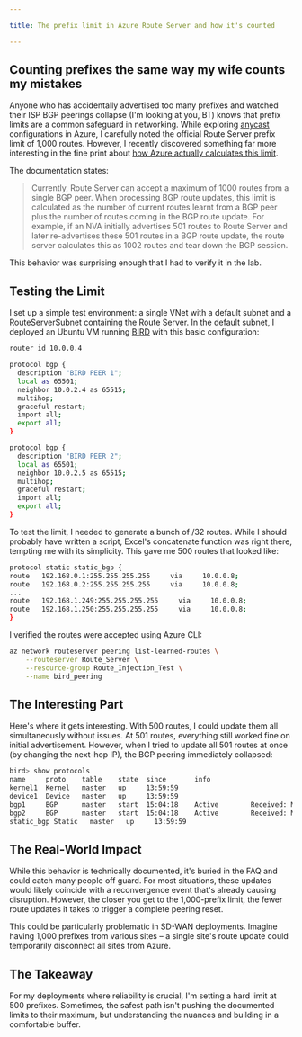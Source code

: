 ```yaml
---

title: The prefix limit in Azure Route Server and how it's counted

---
```

## Counting prefixes the same way my wife counts my mistakes

Anyone who has accidentally advertised too many prefixes and watched their ISP BGP peerings collapse (I'm looking at you, BT) knows that prefix limits are a common safeguard in networking. While exploring [anycast](../Anycast/anycast-route-server.md) configurations in Azure, I carefully noted the official Route Server prefix limit of 1,000 routes. However, I recently discovered something far more interesting in the fine print about [how Azure actually calculates this limit](https://learn.microsoft.com/en-us/azure/route-server/route-server-faq#how-is-the-1000-route-limit-calculated-on-a-bgp-peering-session-between-an-nva-and-azure-route-server).

The documentation states:

> Currently, Route Server can accept a maximum of 1000 routes from a single BGP peer. When processing BGP route updates, this limit is calculated as the number of current routes learnt from a BGP peer plus the number of routes coming in the BGP route update. For example, if an NVA initially advertises 501 routes to Route Server and later re-advertises these 501 routes in a BGP route update, the route server calculates this as 1002 routes and tear down the BGP session.

This behavior was surprising enough that I had to verify it in the lab.

## Testing the Limit

I set up a simple test environment: a single VNet with a default subnet and a RouteServerSubnet containing the Route Server. In the default subnet, I deployed an Ubuntu VM running [BIRD](https://bird.network.cz) with this basic configuration:

```bash
router id 10.0.0.4

protocol bgp {
  description "BIRD PEER 1";
  local as 65501;
  neighbor 10.0.2.4 as 65515;
  multihop;
  graceful restart;
  import all;
  export all;
}

protocol bgp {
  description "BIRD PEER 2";
  local as 65501;
  neighbor 10.0.2.5 as 65515;
  multihop;
  graceful restart;
  import all;
  export all;
}
```

To test the limit, I needed to generate a bunch of /32 routes. While I should probably have written a script, Excel's concatenate function was right there, tempting me with its simplicity. This gave me 500 routes that looked like:

```bash
protocol static static_bgp {
route   192.168.0.1:255.255.255.255     via     10.0.0.8;
route   192.168.0.2:255.255.255.255     via     10.0.0.8;
...
route   192.168.1.249:255.255.255.255     via     10.0.0.8;
route   192.168.1.250:255.255.255.255     via     10.0.0.8;
}
```

I verified the routes were accepted using Azure CLI:

```bash
az network routeserver peering list-learned-routes \
    --routeserver Route_Server \
    --resource-group Route_Injection_Test \
    --name bird_peering
```

## The Interesting Part

Here's where it gets interesting. With 500 routes, I could update them all simultaneously without issues. At 501 routes, everything still worked fine on initial advertisement. However, when I tried to update all 501 routes at once (by changing the next-hop IP), the BGP peering immediately collapsed:

```bash
bird> show protocols 
name     proto    table    state  since       info
kernel1  Kernel   master   up     13:59:59    
device1  Device   master   up     13:59:59    
bgp1     BGP      master   start  15:04:18    Active        Received: Maximum number of prefixes reached
bgp2     BGP      master   start  15:04:18    Active        Received: Maximum number of prefixes reached
static_bgp Static   master   up     13:59:59    
```

## The Real-World Impact

While this behavior is technically documented, it's buried in the FAQ and could catch many people off guard. For most situations, these updates would likely coincide with a reconvergence event that's already causing disruption. However, the closer you get to the 1,000-prefix limit, the fewer route updates it takes to trigger a complete peering reset.

This could be particularly problematic in SD-WAN deployments. Imagine having 1,000 prefixes from various sites – a single site's route update could temporarily disconnect all sites from Azure.

## The Takeaway

For my deployments where reliability is crucial, I'm setting a hard limit at 500 prefixes. Sometimes, the safest path isn't pushing the documented limits to their maximum, but understanding the nuances and building in a comfortable buffer.
